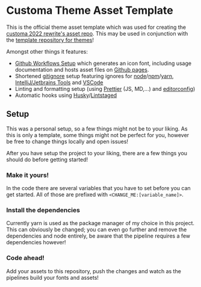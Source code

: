 # Customa Theme Asset Template

This is the official theme asset template which was used for creating the [customa 2022 rewrite's asset repo](https://github.com/customa/customa-misc-beta).
This may be used in conjunction with the [template repository for themes](https://github.com/customa/theme-starter)!

Amongst other things it features:

- [Github Workflows Setup](https://docs.github.com/en/actions/using-workflows) which generates an icon font, including usage documentation and hosts asset files on [Github pages](https://pages.github.com/).
- Shortened [gitignore](https://git-scm.com/docs/gitignore) setup featuring ignores for
  [node](https://nodejs.org/en/)/[npm](https://www.npmjs.com/)/[yarn](https://yarnpkg.com/),
  [IntelliJ/Jetbrains Tools](https://www.jetbrains.com/idea/) and [VSCode](https://code.visualstudio.com/)
- Linting and formatting setup (using [Prettier](https://prettier.io/) (JS, MD,...) and [editorconfig](https://editorconfig.org/))
- Automatic hooks using [Husky](https://github.com/typicode/husky)/[Lintstaged](https://github.com/okonet/lint-staged)

## Setup

This was a personal setup, so a few things might not be to your liking. As this is only a template, some things might not be perfect for you, however be free to change things locally and open issues!

After you have setup the project to your liking, there are a few things you should do before getting started!

### Make it yours!

In the code there are several variables that you have to set before you can get started. All of those are prefixed with `<CHANGE_ME:[variable_name]>`.

### Install the dependencies

Currently yarn is used as the package manager of my choice in this project. This can obviously be changed; you can even go further and remove the dependencies and node entirely,
be aware that the pipeline requires a few dependencies however!

### Code ahead!

Add your assets to this repository, push the changes and watch as the pipelines build your fonts and assets!
